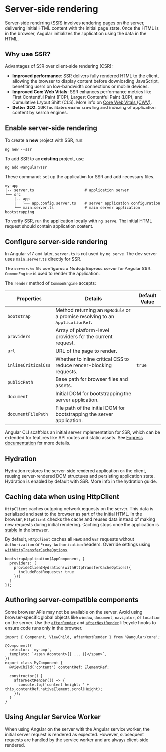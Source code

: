 # Server-side rendering

Server-side rendering (SSR) involves rendering pages on the server, delivering initial HTML content with the initial page state. Once the HTML is in the browser, Angular initializes the application using the data in the HTML.

## Why use SSR?

Advantages of SSR over client-side rendering (CSR):

- **Improved performance**: SSR delivers fully rendered HTML to the client, allowing the browser to display content before downloading JavaScript, benefiting users on low-bandwidth connections or mobile devices.
- **Improved Core Web Vitals**: SSR enhances performance metrics like First Contentful Paint (FCP), Largest Contentful Paint (LCP), and Cumulative Layout Shift (CLS). More info on [Core Web Vitals (CWV)](https://web.dev/learn-core-web-vitals/).
- **Better SEO**: SSR facilitates easier crawling and indexing of application content by search engines.

## Enable server-side rendering

To create a **new** project with SSR, run:

```
ng new --ssr
```

To add SSR to an **existing** project, use:

```
ng add @angular/ssr
```

These commands set up the application for SSR and add necessary files.

```
my-app
|-- server.ts                       # application server
└── src
    |-- app
    |   └── app.config.server.ts    # server application configuration
    └── main.server.ts              # main server application bootstrapping
```

To verify SSR, run the application locally with `ng serve`. The initial HTML request should contain application content.

## Configure server-side rendering

In Angular v17 and later, `server.ts` is not used by `ng serve`. The dev server uses `main.server.ts` directly for SSR.

The `server.ts` file configures a Node.js Express server for Angular SSR. `CommonEngine` is used to render the application.

The `render` method of `CommonEngine` accepts:

| Properties          | Details                                                                                  | Default Value |
| ------------------- | ---------------------------------------------------------------------------------------- | ------------- |
| `bootstrap`         | Method returning an `NgModule` or a promise resolving to an `ApplicationRef`.          |               |
| `providers`         | Array of platform-level providers for the current request.                             |               |
| `url`               | URL of the page to render.                                                              |               |
| `inlineCriticalCss` | Whether to inline critical CSS to reduce render-blocking requests.                     | `true`        |
| `publicPath`        | Base path for browser files and assets.                                                 |               |
| `document`          | Initial DOM for bootstrapping the server application.                                   |               |
| `documentFilePath`  | File path of the initial DOM for bootstrapping the server application.                  |               |

Angular CLI scaffolds an initial server implementation for SSR, which can be extended for features like API routes and static assets. See [Express documentation](https://expressjs.com/) for more details.

## Hydration

Hydration restores the server-side rendered application on the client, reusing server-rendered DOM structures and persisting application state. Hydration is enabled by default with SSR. More info in [the hydration guide](guide/hydration).

## Caching data when using HttpClient

`HttpClient` caches outgoing network requests on the server. This data is serialized and sent to the browser as part of the initial HTML. In the browser, `HttpClient` checks the cache and reuses data instead of making new requests during initial rendering. Caching stops once the application is [stable](api/core/ApplicationRef#isStable) in the browser.

By default, `HttpClient` caches all `HEAD` and `GET` requests without `Authorization` or `Proxy-Authorization` headers. Override settings using [`withHttpTransferCacheOptions`](api/platform-browser/withHttpTransferCacheOptions).

```
bootstrapApplication(AppComponent, {
  providers: [
    provideClientHydration(withHttpTransferCacheOptions({
      includePostRequests: true
    }))
  ]
});
```

## Authoring server-compatible components

Some browser APIs may not be available on the server. Avoid using browser-specific global objects like `window`, `document`, `navigator`, or `location` on the server. Use the [`afterRender`](api/core/afterRender) and [`afterNextRender`](api/core/afterNextRender) lifecycle hooks to ensure code runs only in the browser.

```
import { Component, ViewChild, afterNextRender } from '@angular/core';

@Component({
  selector: 'my-cmp',
  template: `<span #content>{{ ... }}</span>`,
})
export class MyComponent {
  @ViewChild('content') contentRef: ElementRef;

  constructor() {
    afterNextRender(() => {
      console.log('content height: ' + this.contentRef.nativeElement.scrollHeight);
    });
  }
}
```

## Using Angular Service Worker

When using Angular on the server with the Angular service worker, the initial server request is rendered as expected. However, subsequent requests are handled by the service worker and are always client-side rendered.